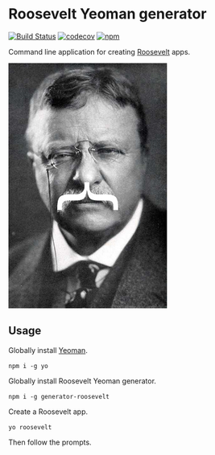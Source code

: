 Roosevelt Yeoman generator
===

[![Build Status](https://travis-ci.org/rooseveltframework/generator-roosevelt.svg?branch=master)](https://travis-ci.org/rooseveltframework/generator-roosevelt) [![codecov](https://codecov.io/gh/rooseveltframework/generator-roosevelt/branch/master/graph/badge.svg)](https://codecov.io/gh/rooseveltframework/generator-roosevelt) [![npm](https://img.shields.io/npm/v/generator-roosevelt.svg)](https://www.npmjs.com/package/generator-roosevelt)

Command line application for creating [Roosevelt](https://github.com/rooseveltframework/roosevelt) apps.

![Teddy Roosevelt's facial hair is a curly brace.](https://raw.githubusercontent.com/rooseveltframework/generator-roosevelt/master/generators/app/templates/statics/images/teddy.jpg "Teddy Roosevelt's facial hair is a curly brace.")

Usage
---

Globally install [Yeoman](http://yeoman.io).

```
npm i -g yo
```

Globally install Roosevelt Yeoman generator.

```
npm i -g generator-roosevelt
```

Create a Roosevelt app.

```
yo roosevelt
```

Then follow the prompts.
